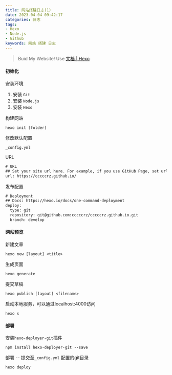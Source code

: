 ```yaml
---
title: 网站搭建日志(1)
date: 2023-04-04 09:42:17
categories: 日志
tags:
- Hexo
- Node.js
- Github
keywords: 网站 搭建 日志
---
```


> Buid My Website! Use [文档 | Hexo](https://hexo.io/zh-cn/docs/)
>
> <!--more-->


#### 初始化

安装环境

1. 安装 `Git`
2. 安装 `Node.js`
3. 安装 `Hexo`

构建网站

```git
hexo init [folder]
```

修改默认配置

`_config.yml`

URL

```txt
# URL
## Set your site url here. For example, if you use GitHub Page, set url as 'https://username.github.io/project'
url: https://cccccrz.github.io/
```

发布配置

```txt
# Deployment
## Docs: https://hexo.io/docs/one-command-deployment
deploy:
  type: git
  repository: git@github.com:cccccrz/cccccrz.github.io.git
  branch: develop
```



#### 网站预览

新建文章

```
hexo new [layout] <title>
```

生成页面

```git
hexo generate
```

提交草稿

```git
hexo publish [layout] <filename>
```

启动本地服务，可以通过localhost:4000访问

```git
hexo s
```



#### 部署

安装`hexo-deployer-git`插件

```
npm install hexo-deployer-git --save
```

部署 -- 提交至`_config.yml` 配置的git目录

```git
hexo deploy
```

